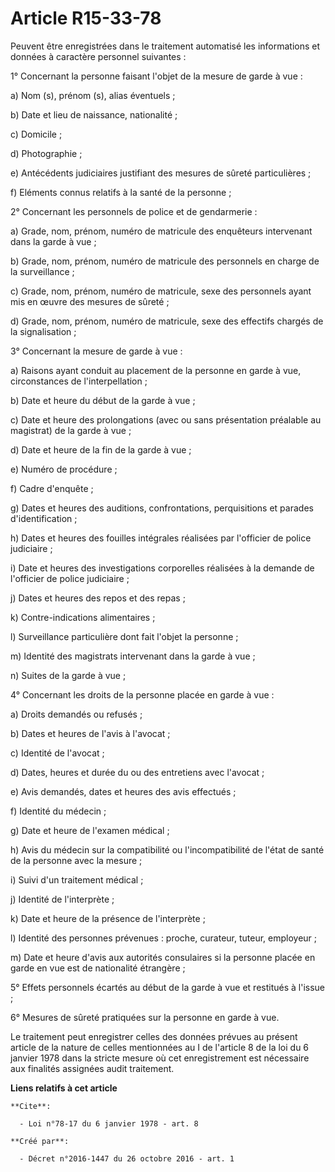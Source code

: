 # Article R15-33-78

Peuvent être enregistrées dans le traitement automatisé les informations et données à caractère personnel suivantes : 

1° Concernant la personne faisant l'objet de la mesure de garde à vue : 

a) Nom (s), prénom (s), alias éventuels ; 

b) Date et lieu de naissance, nationalité ; 

c) Domicile ; 

d) Photographie ; 

e) Antécédents judiciaires justifiant des mesures de sûreté particulières ; 

f) Eléments connus relatifs à la santé de la personne ; 

2° Concernant les personnels de police et de gendarmerie : 

a) Grade, nom, prénom, numéro de matricule des enquêteurs intervenant dans la garde à vue ; 

b) Grade, nom, prénom, numéro de matricule des personnels en charge de la surveillance ; 

c) Grade, nom, prénom, numéro de matricule, sexe des personnels ayant mis en œuvre des mesures de sûreté ; 

d) Grade, nom, prénom, numéro de matricule, sexe des effectifs chargés de la signalisation ; 

3° Concernant la mesure de garde à vue : 

a) Raisons ayant conduit au placement de la personne en garde à vue, circonstances de l'interpellation ; 

b) Date et heure du début de la garde à vue ; 

c) Date et heure des prolongations (avec ou sans présentation préalable au magistrat) de la garde à vue ; 

d) Date et heure de la fin de la garde à vue ; 

e) Numéro de procédure ; 

f) Cadre d'enquête ; 

g) Dates et heures des auditions, confrontations, perquisitions et parades d'identification ; 

h) Dates et heures des fouilles intégrales réalisées par l'officier de police judiciaire ; 

i) Date et heures des investigations corporelles réalisées à la demande de l'officier de police judiciaire ; 

j) Dates et heures des repos et des repas ; 

k) Contre-indications alimentaires ; 

l) Surveillance particulière dont fait l'objet la personne ; 

m) Identité des magistrats intervenant dans la garde à vue ; 

n) Suites de la garde à vue ; 

4° Concernant les droits de la personne placée en garde à vue : 

a) Droits demandés ou refusés ; 

b) Dates et heures de l'avis à l'avocat ; 

c) Identité de l'avocat ; 

d) Dates, heures et durée du ou des entretiens avec l'avocat ; 

e) Avis demandés, dates et heures des avis effectués ; 

f) Identité du médecin ; 

g) Date et heure de l'examen médical ; 

h) Avis du médecin sur la compatibilité ou l'incompatibilité de l'état de santé de la personne avec la mesure ; 

i) Suivi d'un traitement médical ; 

j) Identité de l'interprète ; 

k) Date et heure de la présence de l'interprète ; 

l) Identité des personnes prévenues : proche, curateur, tuteur, employeur ; 

m) Date et heure d'avis aux autorités consulaires si la personne placée en garde en vue est de nationalité étrangère ; 

5° Effets personnels écartés au début de la garde à vue et restitués à l'issue ; 

6° Mesures de sûreté pratiquées sur la personne en garde à vue. 

Le traitement peut enregistrer celles des données prévues au présent article de la nature de celles mentionnées au I de
l'article 8 de la loi du 6 janvier 1978 dans la stricte mesure où cet enregistrement est nécessaire aux finalités assignées
audit traitement.

**Liens relatifs à cet article**

	**Cite**:

	  - Loi n°78-17 du 6 janvier 1978 - art. 8

	**Créé par**:

	  - Décret n°2016-1447 du 26 octobre 2016 - art. 1
